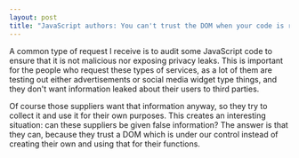 ```yaml
---
layout: post
title: "JavaScript authors: You can't trust the DOM when your code is running in contexts you don't control"
---
```


A common type of request I receive is to audit some JavaScript code to ensure that it is not malicious nor exposing privacy leaks.
This is important for the people who request these types of services, as a lot of them are testing out either advertisements or
social media widget type things, and they don't want information leaked about their users to third parties.

Of course those suppliers want that information anyway, so they try to collect it and use it for their own purposes.  This creates
an interesting situation: can these suppliers be given false information?  The answer is that they can, because they trust a DOM
which is under our control instead of creating their own and using that for their functions.


